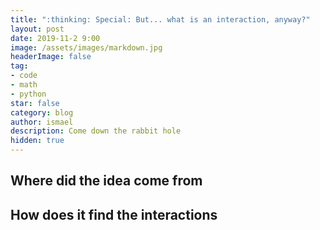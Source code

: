 ```yaml
---
title: ":thinking: Special: But... what is an interaction, anyway?"
layout: post
date: 2019-11-2 9:00
image: /assets/images/markdown.jpg
headerImage: false
tag:
- code
- math
- python
star: false
category: blog
author: ismael
description: Come down the rabbit hole
hidden: true
---
```


## Where did the idea come from

## How does it find the interactions

## 
